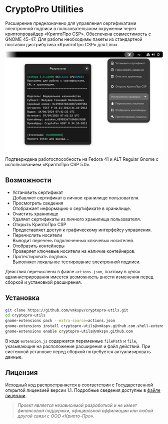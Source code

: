 # CryptoPro Utilities

Расширение предназначено для управления сертификатами электронной подписи
в пользовательском окружении через криптопровайдер «КриптоПро CSP». Обеспечена
совместимость с GNOME 45-47. Для работы необходимы пакеты из стандартной
поставки дистрибутива «КриптоПро CSP» для Linux.

<img src="preview.png" width="720" title="Демонстрация интерфейса">

Подтверждена работоспособность на Fedora 41 и ALT Regular Gnome c использованием
«КриптоПро CSP 5.0».

## Возможности

* Установить сертификат  
Добавляет сертификат в личное хранилище пользователя.
* Просмотреть сведения  
Отображает информацию о сертификате в хранилище.
* Очистить хранилище  
Удаляет сертификаты из личного хранилища пользователя.
* Открыть КриптоПро CSP  
Предоставляет доступ к графическому интерфейсу управления.
* Перечислить носители  
Выводит перечень подключенных ключевых носителей.
* Отобразить контейнеры  
Проверяет ключевые носители на наличие контейнеров.
* Протестировать подпись  
Выполняет локальное тестирование электронной подписи.

Действия перечислены в файле `actions.json`, поэтому в целях администрирования
имеется возможность внести изменения перед сборкой и установкой расширения.

## Установка

```sh
git clone https://github.com/vmkspv/cryptopro-utils.git
cd cryptopro-utils
gnome-extensions pack --extra-source=actions.json
gnome-extensions install cryptopro-utils@vmkspv.github.com.shell-extension.zip
gnome-extensions enable cryptopro-utils@vmkspv.github.com
```

В коде `extension.js` содержатся переменные `filePath` и `file`, указывающие
на расположение расширения и файл действий. При системной установке перед
сборкой потребуется актуализировать данные.

## Лицензия

Исходный код распространяется в соответствии с Государственной открытой лицензией
версии 1.1. Подробные сведения доступны в [файле лицензии](LICENSE).

> *Проект является независимой разработкой и не имеет финансовой поддержки,
официальной аффилиации или любой другой связи с ООО «Крипто-Про».*
